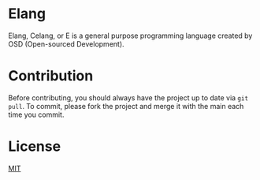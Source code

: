 # Elang
Elang, Celang, or E is a general purpose programming language created by OSD (Open-sourced Development).
# Contribution
Before contributing, you should always have the project up to date via ```git pull```.
To commit, please fork the project and merge it with the main each time you commit.
# License
[MIT](https://github.com/OpenSourcedDevelopment/Elang/blob/main/LICENSE)